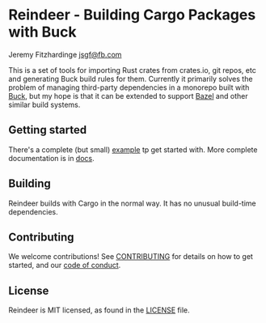 # Reindeer - Building Cargo Packages with Buck

Jeremy Fitzhardinge <jsgf@fb.com>

This is a set of tools for importing Rust crates from crates.io, git repos,
etc and generating Buck build rules for them. Currently it primarily solves
the problem of managing third-party dependencies in a monorepo built with
[Buck](https://buck.build/), but my hope is that it can be extended to support
[Bazel](https://bazel.build/) and other similar build systems.

## Getting started

There's a complete (but small) [example](example) tp get started with. More complete
documentation is in [docs](docs/MANUAL.md).

## Building

Reindeer builds with Cargo in the normal way. It has no unusual build-time dependencies.

## Contributing

We welcome contributions! See [CONTRIBUTING](CONTRIBUTING.md) for details on how to get started, and our [code of conduct](CODE_OF_CONDUCT.md).

## License

Reindeer is MIT licensed, as found in the [LICENSE](LICENSE) file.
